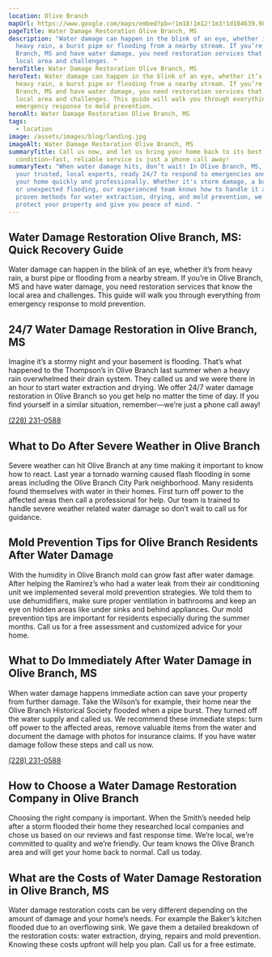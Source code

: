 ```yaml
---
location: Olive Branch
mapUrl: https://www.google.com/maps/embed?pb=!1m18!1m12!1m3!1d104639.98938254999!2d-89.84035994999999!3d34.956616999999994!2m3!1f0!2f0!3f0!3m2!1i1024!2i768!4f13.1!3m3!1m2!1s0x887f918b98edb7c5%3A0xff45060814b39e00!2sOlive%20Branch%2C%20MS%2038654%2C%20USA!5e0!3m2!1sen!2sph!4v1728660323479!5m2!1sen!2sph
pageTitle: Water Damage Restoration Olive Branch, MS
description: "Water damage can happen in the blink of an eye, whether it’s from
  heavy rain, a burst pipe or flooding from a nearby stream. If you’re in Olive
  Branch, MS and have water damage, you need restoration services that know the
  local area and challenges. "
heroTitle: Water Damage Restoration Olive Branch, MS
heroText: Water damage can happen in the blink of an eye, whether it’s from
  heavy rain, a burst pipe or flooding from a nearby stream. If you’re in Olive
  Branch, MS and have water damage, you need restoration services that know the
  local area and challenges. This guide will walk you through everything from
  emergency response to mold prevention.
heroAlt: Water Damage Restoration Olive Branch, MS
tags:
  - location
image: /assets/images/blog/landing.jpg
imageAlt: Water Damage Restoration Olive Branch, MS
summaryTitle: Call us now, and let us bring your home back to its best
  condition—fast, reliable service is just a phone call away!
summaryText: "When water damage hits, don’t wait! In Olive Branch, MS, we’re
  your trusted, local experts, ready 24/7 to respond to emergencies and restore
  your home quickly and professionally. Whether it's storm damage, a burst pipe,
  or unexpected flooding, our experienced team knows how to handle it all. With
  proven methods for water extraction, drying, and mold prevention, we’ll help
  protect your property and give you peace of mind. "
---
```

## Water Damage Restoration Olive Branch, MS: Quick Recovery Guide

Water damage can happen in the blink of an eye, whether it’s from heavy rain, a burst pipe or flooding from a nearby stream. If you’re in Olive Branch, MS and have water damage, you need restoration services that know the local area and challenges. This guide will walk you through everything from emergency response to mold prevention.

## 24/7 Water Damage Restoration in Olive Branch, MS

Imagine it’s a stormy night and your basement is flooding. That’s what happened to the Thompson’s in Olive Branch last summer when a heavy rain overwhelmed their drain system. They called us and we were there in an hour to start water extraction and drying. We offer 24/7 water damage restoration in Olive Branch so you get help no matter the time of day. If you find yourself in a similar situation, remember—we’re just a phone call away!

[(228) 231-0588](tel:2282310588)

## What to Do After Severe Weather in Olive Branch

Severe weather can hit Olive Branch at any time making it important to know how to react. Last year a tornado warning caused flash flooding in some areas including the Olive Branch City Park neighborhood. Many residents found themselves with water in their homes. First turn off power to the affected areas then call a professional for help. Our team is trained to handle severe weather related water damage so don’t wait to call us for guidance.

## Mold Prevention Tips for Olive Branch Residents After Water Damage

With the humidity in Olive Branch mold can grow fast after water damage. After helping the Ramirez’s who had a water leak from their air conditioning unit we implemented several mold prevention strategies. We told them to use dehumidifiers, make sure proper ventilation in bathrooms and keep an eye on hidden areas like under sinks and behind appliances. Our mold prevention tips are important for residents especially during the summer months. Call us for a free assessment and customized advice for your home.

## What to Do Immediately After Water Damage in Olive Branch, MS

When water damage happens immediate action can save your property from further damage. Take the Wilson’s for example, their home near the Olive Branch Historical Society flooded when a pipe burst. They turned off the water supply and called us. We recommend these immediate steps: turn off power to the affected areas, remove valuable items from the water and document the damage with photos for insurance claims. If you have water damage follow these steps and call us now.

[(228) 231-0588](tel:2282310588)

## How to Choose a Water Damage Restoration Company in Olive Branch

Choosing the right company is important. When the Smith’s needed help after a storm flooded their home they researched local companies and chose us based on our reviews and fast response time. We’re local, we’re committed to quality and we’re friendly. Our team knows the Olive Branch area and will get your home back to normal. Call us today.

## What are the Costs of Water Damage Restoration in Olive Branch, MS

Water damage restoration costs can be very different depending on the amount of damage and your home’s needs. For example the Baker’s kitchen flooded due to an overflowing sink. We gave them a detailed breakdown of the restoration costs: water extraction, drying, repairs and mold prevention. Knowing these costs upfront will help you plan. Call us for a free estimate.
